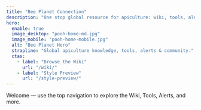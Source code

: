 ```yaml
---
title: "Bee Planet Connection"
description: "One stop global resource for apiculture: wiki, tools, alerts, directory, and community."
hero:
  enable: true
  image_desktop: "pooh-home-md.jpg"
  image_mobile: "pooh-home-mobile.jpg"
  alt: "Bee Planet Hero"
  strapline: "Global apiculture knowledge, tools, alerts & community."
  ctas:
    - label: "Browse the Wiki"
      url: "/wiki/"
    - label: "Style Preview"
      url: "/style-preview/"
---
```


Welcome — use the top navigation to explore the Wiki, Tools, Alerts, and more.
